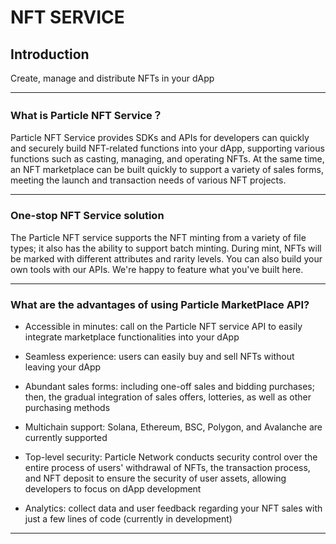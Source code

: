 # NFT SERVICE
  
## Introduction
  
Create, manage and distribute NFTs in your dApp
  
---
  
### What is Particle NFT Service？
  
Particle NFT Service provides SDKs and APIs for developers can quickly and securely build NFT-related functions into your dApp, supporting various functions such as casting, managing, and operating NFTs. At the same time, an NFT marketplace can be built quickly to support a variety of sales forms, meeting the launch and transaction needs of various NFT projects.
  
---
  
### One-stop NFT Service solution
  
The Particle NFT service supports the NFT minting from a variety of file types; it also has the ability to support batch minting. During mint, NFTs will be marked with different attributes and rarity levels. 
You can also build your own tools with our APIs. We're happy to feature what you've built here.
  
---
  
### What are the advantages of using Particle MarketPlace API?
  
* Accessible in minutes: call on the Particle NFT service API to easily integrate marketplace functionalities into your dApp
  
* Seamless experience: users can easily buy and sell NFTs without leaving your dApp
  
* Abundant sales forms: including one-off sales and bidding purchases; then, the gradual integration of sales offers, lotteries, as well as other purchasing methods
  
* Multichain support: Solana, Ethereum, BSC, Polygon, and Avalanche are currently supported
  
* Top-level security: Particle Network conducts security control over the entire process of users' withdrawal of NFTs, the transaction process, and NFT deposit to ensure the security of user assets, allowing developers to focus on dApp development
  
* Analytics: collect data and user feedback regarding your NFT sales with just a few lines of code (currently in development)
  
---